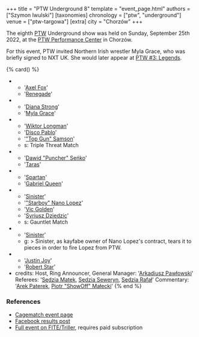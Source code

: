 +++
title = "PTW Underground 8"
template = "event_page.html"
authors = ["Szymon Iwulski"]
[taxonomies]
chronology = ["ptw", "underground"]
venue = ["ptw-targowa"]
[extra]
city = "Chorzów"
+++

The eighth [PTW](@/o/ptw.md) Underground show was held on Sunday, September 25th 2022, at the [PTW Performance Center](@/v/ptw-targowa.md) in Chorzów.

For this event, PTW invited Northern Irish wrestler Myla Grace, who was briefly signed to NXT UK. She would later appear at [PTW #3: Legends](@/e/ptw/2022-11-26-ptw-3-legends.md).

{% card() %}
- - '[Axel Fox](@/w/axel-fox.md)'
  - '[Renegade](@/w/renegade.md)'
- - '[Diana Strong](@/w/diana-strong.md)'
  - '[Myla Grace](@/w/myla-grace.md)'
- - '[Wiktor Longman](@/w/wiktor-longman.md)'
  - '[Disco Pablo](@/w/disco-pablo.md)'
  - '["Top Gun" Samson](@/w/samson.md)'
  - s: Triple Threat Match
- - '[Dawid "Puncher" Seńko](@/w/puncher.md)'
  - '[Taras](@/w/taras.md)'
- - '[Spartan](@/w/spartan.md)'
  - '[Gabriel Queen](@/w/gabriel-queen.md)'
- - '[Sinister](@/w/sinister.md)'
  - '["Starboy" Nano Lopez](@/w/nano-lopez.md)'
  - '[Vic Golden](@/w/vic-golden.md)'
  - '[Syriusz Dziedzic](@/w/dziedzic.md)'
  - s: Gauntlet Match
- - '[Sinister](@/w/sinister.md)'
  - g: >
      Sinister, as kayfabe owner of Nano Lopez's contract, tears it to pieces in order to fire Lopez from PTW.
- - '[Justin Joy](@/w/justin-joy.md)'
  - '[Robert Star](@/w/robert-star.md)'
- credits:
    Host, Ring Announcer, General Manager: '[Arkadiusz Pawłowski](@/w/pan-pawlowski.md)'
    Referees: '[Sędzia Matek](@/w/sedzia-matek.md), [Sędzia Seweryn](@/w/sedzia-seweryn.md), [Sędzia Rafał](@/w/alex-brave.md)'
    Commentary: '[Arek Paterek](@/w/arek-paterek.md), [Piotr "ShowOff" Małecki](@/w/piotr-malecki.md)'
{% end %}

### References

* [Cagematch event page](https://www.cagematch.net/?id=1&nr=348784)
* [Facebook results post](https://www.facebook.com/PrimeTimeWrestlingPL/posts/pfbid034SQGqUKzD2Nn7U4jBNY5EEbjGWYBaqT4tnSKy5hKi764QDvSUUFjvwovjSf6PgBEl)
* [Full event on FITE/Triller](https://www.trillertv.com/watch/kinguin-ptw-underground-8-pl/2pbyr/), requires paid subscription
